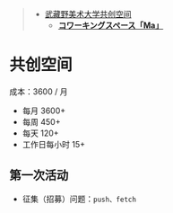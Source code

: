 > - [武藏野美术大学共创空间](https://ma.musabi.ac.jp/)
>   - [**コワーキングスペース「Ma」**](https://www.musabi.ac.jp/outline/facility/ma/)

# 共创空间

成本：3600 / 月

- 每月 3600+
- 每周 450+
- 每天 120+
- 工作日每小时 15+ 



## 第一次活动

- 征集（招募）问题：`push、fetch`

